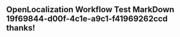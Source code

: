 <properties
ms.topic="hero-topic"
ms.test1="hero-topic"
ms.test2="test"/>

## OpenLocalization Workflow Test MarkDown 19f69844-d00f-4c1e-a9c1-f41969262ccd thanks!
